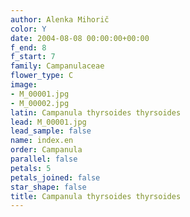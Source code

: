 ```yaml
---
author: Alenka Mihorič
color: Y
date: 2004-08-08 00:00:00+00:00
f_end: 8
f_start: 7
family: Campanulaceae
flower_type: C
image:
- M_00001.jpg
- M_00002.jpg
latin: Campanula thyrsoides thyrsoides
lead: M_00001.jpg
lead_sample: false
name: index.en
order: Campanula
parallel: false
petals: 5
petals_joined: false
star_shape: false
title: Campanula thyrsoides thyrsoides
---
```

